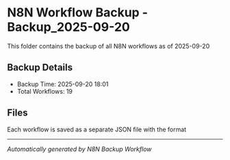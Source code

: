 # N8N Workflow Backup -Backup_2025-09-20

This folder contains the backup of all N8N workflows as of 2025-09-20

## Backup Details
- Backup Time: 2025-09-20 18:01
- Total Workflows: 19

## Files
Each workflow is saved as a separate JSON file with the format

---
*Automatically generated by N8N Backup Workflow*